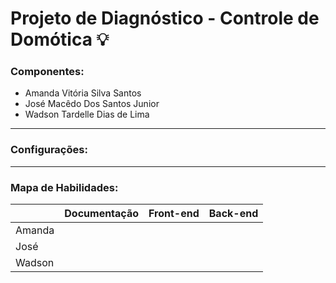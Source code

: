 # Projeto de Diagnóstico - Controle de Domótica 💡

### Componentes:
+ Amanda Vitória Silva Santos
+ José Macêdo Dos Santos Junior
+ Wadson Tardelle Dias de Lima

___
### Configurações:


___
### Mapa de Habilidades:
|        | Documentação| Front-end | Back-end |
|--------|-------------|-----------|----------|
| Amanda |             |           |          |
| José   |             |           |          |
| Wadson |             |           |          |